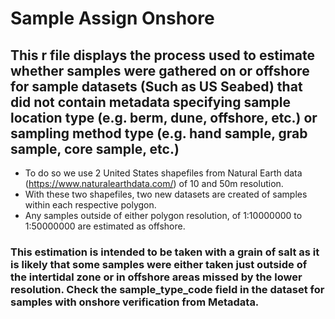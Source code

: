 # Sample Assign Onshore

## This r file displays the process used to estimate whether samples were gathered on or offshore for sample datasets (Such as US Seabed) that did not contain metadata specifying sample location type (e.g. berm, dune, offshore, etc.) or sampling method type (e.g. hand sample, grab sample, core sample, etc.)

* To do so we use 2 United States shapefiles from Natural Earth data (https://www.naturalearthdata.com/) of 10 and 50m resolution.
* With these two shapefiles, two new datasets are created of samples within each respective polygon.
* Any samples outside of either polygon resolution, of 1:10000000 to 1:50000000 are estimated as offshore. 

### This estimation is intended to be taken with a grain of salt as it is likely that some samples were either taken  just outside of the intertidal zone or in offshore areas missed by the lower resolution. Check the sample_type_code field in the dataset for samples with onshore verification from Metadata.
